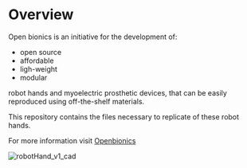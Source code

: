 # Overview

Open bionics is an initiative for the development of:
* open source
* affordable
* ligh-weight
* modular

robot hands and myoelectric prosthetic devices, that can be easily reproduced using off-the-shelf materials.

This repository contains the files necessary to replicate of these robot hands.

For more information visit [Openbionics](http://www.openbionics.org/)

![robotHand_v1_cad](https://github.com/zisi/openBionics/blob/master/pics/robotHand.JPG)
